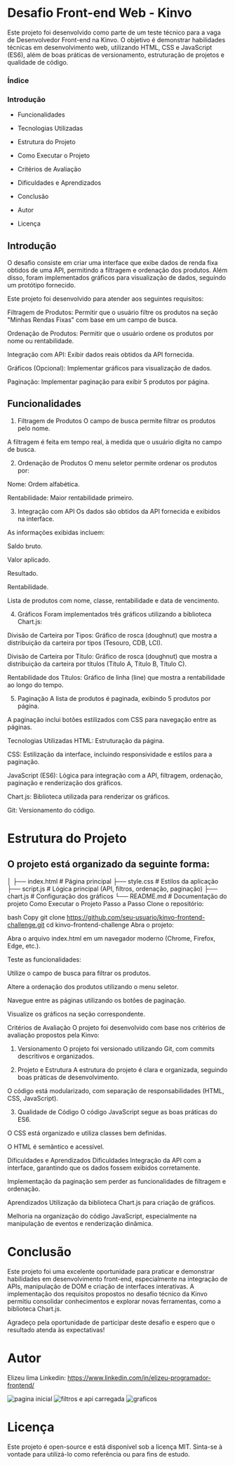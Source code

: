 # Desafio Front-end Web - Kinvo
Este projeto foi desenvolvido como parte de um teste técnico para a vaga de Desenvolvedor Front-end na Kinvo. O objetivo é demonstrar habilidades técnicas em desenvolvimento web, utilizando HTML, CSS e JavaScript (ES6), além de boas práticas de versionamento, estruturação de projetos e qualidade de código.

### Índice
### Introdução

* Funcionalidades

* Tecnologias Utilizadas

* Estrutura do Projeto

* Como Executar o Projeto

* Critérios de Avaliação

* Dificuldades e Aprendizados

* Conclusão

* Autor

* Licença

## Introdução

O desafio consiste em criar uma interface que exibe dados de renda fixa obtidos de uma API, permitindo a filtragem e ordenação dos produtos. Além disso, foram implementados gráficos para visualização de dados, seguindo um protótipo fornecido.

Este projeto foi desenvolvido para atender aos seguintes requisitos:

Filtragem de Produtos: Permitir que o usuário filtre os produtos na seção "Minhas Rendas Fixas" com base em um campo de busca.

Ordenação de Produtos: Permitir que o usuário ordene os produtos por nome ou rentabilidade.

Integração com API: Exibir dados reais obtidos da API fornecida.

Gráficos (Opcional): Implementar gráficos para visualização de dados.

Paginação: Implementar paginação para exibir 5 produtos por página.

## Funcionalidades

1. Filtragem de Produtos
O campo de busca permite filtrar os produtos pelo nome.

A filtragem é feita em tempo real, à medida que o usuário digita no campo de busca.

2. Ordenação de Produtos
O menu seletor permite ordenar os produtos por:

Nome: Ordem alfabética.

Rentabilidade: Maior rentabilidade primeiro.

3. Integração com API
Os dados são obtidos da API fornecida e exibidos na interface.

As informações exibidas incluem:

Saldo bruto.

Valor aplicado.

Resultado.

Rentabilidade.

Lista de produtos com nome, classe, rentabilidade e data de vencimento.

4. Gráficos
Foram implementados três gráficos utilizando a biblioteca Chart.js:

Divisão de Carteira por Tipos: Gráfico de rosca (doughnut) que mostra a distribuição da carteira por tipos (Tesouro, CDB, LCI).

Divisão de Carteira por Título: Gráfico de rosca (doughnut) que mostra a distribuição da carteira por títulos (Título A, Título B, Título C).

Rentabilidade dos Títulos: Gráfico de linha (line) que mostra a rentabilidade ao longo do tempo.

5. Paginação
A lista de produtos é paginada, exibindo 5 produtos por página.

A paginação inclui botões estilizados com CSS para navegação entre as páginas.

Tecnologias Utilizadas
HTML: Estruturação da página.

CSS: Estilização da interface, incluindo responsividade e estilos para a paginação.

JavaScript (ES6): Lógica para integração com a API, filtragem, ordenação, paginação e renderização dos gráficos.

Chart.js: Biblioteca utilizada para renderizar os gráficos.

Git: Versionamento do código.

# Estrutura do Projeto

## O projeto está organizado da seguinte forma:



│
├── index.html          # Página principal
├── style.css           # Estilos da aplicação
├── script.js           # Lógica principal (API, filtros, ordenação, paginação)
├── chart.js            # Configuração dos gráficos
└── README.md           # Documentação do projeto
Como Executar o Projeto
Passo a Passo
Clone o repositório:

bash
Copy
git clone https://github.com/seu-usuario/kinvo-frontend-challenge.git
cd kinvo-frontend-challenge
Abra o projeto:

Abra o arquivo index.html em um navegador moderno (Chrome, Firefox, Edge, etc.).

Teste as funcionalidades:

Utilize o campo de busca para filtrar os produtos.

Altere a ordenação dos produtos utilizando o menu seletor.

Navegue entre as páginas utilizando os botões de paginação.

Visualize os gráficos na seção correspondente.

Critérios de Avaliação
O projeto foi desenvolvido com base nos critérios de avaliação propostos pela Kinvo:

1. Versionamento
O projeto foi versionado utilizando Git, com commits descritivos e organizados.

2. Projeto e Estrutura
A estrutura do projeto é clara e organizada, seguindo boas práticas de desenvolvimento.

O código está modularizado, com separação de responsabilidades (HTML, CSS, JavaScript).

3. Qualidade de Código
O código JavaScript segue as boas práticas do ES6.

O CSS está organizado e utiliza classes bem definidas.

O HTML é semântico e acessível.

Dificuldades e Aprendizados
Dificuldades
Integração da API com a interface, garantindo que os dados fossem exibidos corretamente.

Implementação da paginação sem perder as funcionalidades de filtragem e ordenação.

Aprendizados
Utilização da biblioteca Chart.js para criação de gráficos.

Melhoria na organização do código JavaScript, especialmente na manipulação de eventos e renderização dinâmica.

# Conclusão

Este projeto foi uma excelente oportunidade para praticar e demonstrar habilidades em desenvolvimento front-end, especialmente na integração de APIs, manipulação de DOM e criação de interfaces interativas. A implementação dos requisitos propostos no desafio técnico da Kinvo permitiu consolidar conhecimentos e explorar novas ferramentas, como a biblioteca Chart.js.

Agradeço pela oportunidade de participar deste desafio e espero que o resultado atenda às expectativas!

# Autor
Elizeu lima
Linkedin: https://www.linkedin.com/in/elizeu-programador-frontend/
 
 ![pagina inicial](/assets/teste%20tecnico%20pagina%20inicial.png)
 ![filtros e api carregada](/assets/segunda%20seção.png)
 ![graficos](/assets/terceira%20seção.png)

# Licença
Este projeto é open-source e está disponível sob a licença MIT. Sinta-se à vontade para utilizá-lo como referência ou para fins de estudo.